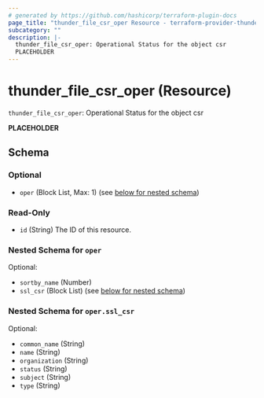 ```yaml
---
# generated by https://github.com/hashicorp/terraform-plugin-docs
page_title: "thunder_file_csr_oper Resource - terraform-provider-thunder"
subcategory: ""
description: |-
  thunder_file_csr_oper: Operational Status for the object csr
  PLACEHOLDER
---
```


# thunder_file_csr_oper (Resource)

`thunder_file_csr_oper`: Operational Status for the object csr

__PLACEHOLDER__



<!-- schema generated by tfplugindocs -->
## Schema

### Optional

- `oper` (Block List, Max: 1) (see [below for nested schema](#nestedblock--oper))

### Read-Only

- `id` (String) The ID of this resource.

<a id="nestedblock--oper"></a>
### Nested Schema for `oper`

Optional:

- `sortby_name` (Number)
- `ssl_csr` (Block List) (see [below for nested schema](#nestedblock--oper--ssl_csr))

<a id="nestedblock--oper--ssl_csr"></a>
### Nested Schema for `oper.ssl_csr`

Optional:

- `common_name` (String)
- `name` (String)
- `organization` (String)
- `status` (String)
- `subject` (String)
- `type` (String)



